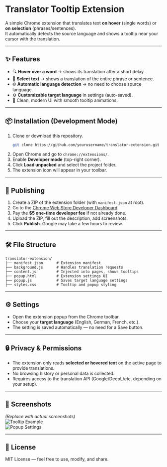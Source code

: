 # Translator Tooltip Extension

A simple Chrome extension that translates text **on hover** (single words) or **on selection** (phrases/sentences).  
It automatically detects the source language and shows a tooltip near your cursor with the translation.

---

## ✨ Features
- 🔍 **Hover over a word** → shows its translation after a short delay.
- 📖 **Select text** → shows a translation of the entire phrase or sentence.
- 🌐 **Automatic language detection** → no need to choose source language.
- ⚙️ **Customizable target language** in settings (auto-saved).
- 🎨 Clean, modern UI with smooth tooltip animations.

---

## 📦 Installation (Development Mode)

1. Clone or download this repository.
   ```bash
   git clone https://github.com/yourusername/translator-extension.git
   ```
2. Open Chrome and go to `chrome://extensions/`.
3. Enable **Developer mode** (top-right corner).
4. Click **Load unpacked** and select the project folder.
5. The extension icon will appear in your toolbar.

---

## 🚀 Publishing

1. Create a ZIP of the extension folder (with `manifest.json` at root).
2. Go to the [Chrome Web Store Developer Dashboard](https://chrome.google.com/webstore/devconsole).
3. Pay the **$5 one-time developer fee** if not already done.
4. Upload the ZIP, fill out the description, add screenshots.
5. Click **Publish**. Google may take a few hours to review.

---

## 🛠 File Structure

```
translator-extension/
├── manifest.json      # Extension manifest
├── background.js      # Handles translation requests
├── content.js         # Injected into pages, shows tooltips
├── popup.html         # Extension settings UI
├── popup.js           # Saves target language settings
├── styles.css         # Tooltip and popup styling
```

---

## ⚙️ Settings

- Open the extension popup from the Chrome toolbar.
- Choose your **target language** (English, German, French, etc.).
- The setting is saved automatically — no need for a Save button.

---

## 🔒 Privacy & Permissions

- The extension only reads **selected or hovered text** on the active page to provide translations.  
- No browsing history or personal data is collected.  
- Requires access to the translation API (Google/DeepL/etc. depending on your setup).  

---

## 📸 Screenshots

*(Replace with actual screenshots)*  
![Tooltip Example](screenshots/tooltip.png)  
![Popup Settings](screenshots/popup.png)  

---

## 📜 License

MIT License — feel free to use, modify, and share.
